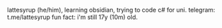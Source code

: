 lattesyrup (he/him), learning obsidian, trying to code c# for uni.
telegram: t.me/lattesyrup
fun fact: i'm still 17y (10m) old.

<!---
lattesyrup/lattesyrup is a ✨ special ✨ repository because its `README.md` (this file) appears on your GitHub profile.
You can click the Preview link to take a look at your changes.
--->
